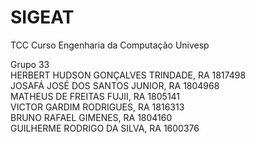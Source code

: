 # SIGEAT
TCC Curso Engenharia da Computação Univesp

Grupo 33<br>
HERBERT HUDSON GONÇALVES TRINDADE, RA 1817498<br>
JOSAFÁ JOSÉ DOS SANTOS JUNIOR, RA 1804968<br>
MATHEUS DE FREITAS FUJII, RA 1805141<br>
VICTOR GARDIM RODRIGUES, RA 1816313<br>
BRUNO RAFAEL GIMENES, RA 1804160<br>
GUILHERME RODRIGO DA SILVA, RA 1600376


